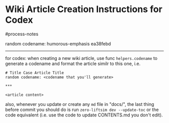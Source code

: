 # Wiki Article Creation Instructions for Codex

#process-notes

random codename: humorous-emphasis ea38febd

***

for codex: when creating a new wiki article, use func `helpers.codename` to generate a codename and format the article similr to this one, i.e. 

```
# Title Case Article Title
random codename: <codename that you'll generate>

***

<article content> 
```


also, whenever you update or create any `md` file in "docs/", the last thing before commit you should do is run `zero-liftsim dev --update-toc` or the code equivalent (i.e. use the code to update CONTENTS.md you don't edit).

